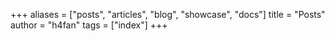 +++
aliases = ["posts", "articles", "blog", "showcase", "docs"]
title = "Posts"
author = "h4fan"
tags = ["index"]
+++
